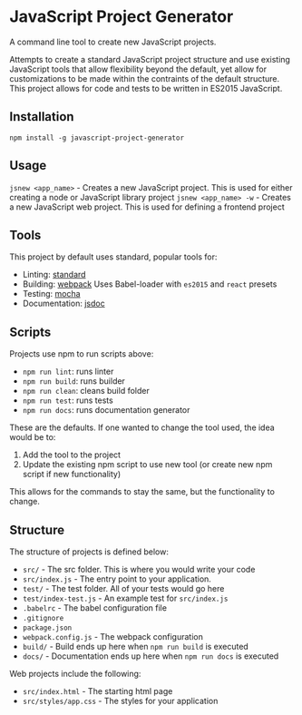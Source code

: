 # JavaScript Project Generator

A command line tool to create new JavaScript projects.

Attempts to create a standard JavaScript project structure and use existing JavaScript tools that allow flexibility beyond the default, yet allow for customizations to be made within the contraints of the default structure. This project allows for code and tests to be written in ES2015 JavaScript. 

## Installation
`npm install -g javascript-project-generator`

## Usage
`jsnew <app_name>` - Creates a new JavaScript project. This is used for either creating a node or JavaScript library project
`jsnew <app_name> -w` - Creates a new JavaScript web project. This is used for defining a frontend project

## Tools
This project by default uses standard, popular tools for:
* Linting: [standard](http://standardjs.com/)
* Building: [webpack](https://webpack.github.io/) Uses Babel-loader with `es2015` and `react` presets
* Testing: [mocha](https://mochajs.org/)
* Documentation: [jsdoc](http://usejsdoc.org)

## Scripts
Projects use npm to run scripts above:
* `npm run lint`: runs linter
* `npm run build`: runs builder
* `npm run clean`: cleans build folder
* `npm run test`: runs tests
* `npm run docs`: runs documentation generator

These are the defaults. If one wanted to change the tool used, the idea would be to:
1. Add the tool to the project
2. Update the existing npm script to use new tool (or create new npm script if new functionality)

This allows for the commands to stay the same, but the functionality to change.

## Structure
The structure of projects is defined below:

* `src/` - The src folder. This is where you would write your code
* `src/index.js` - The entry point to your application.
* `test/` - The test folder. All of your tests would go here
* `test/index-test.js` - An example test for `src/index.js`
* `.babelrc` - The babel configuration file
* `.gitignore`
* `package.json`
* `webpack.config.js` - The webpack configuration
* `build/` - Build ends up here when `npm run build` is executed
* `docs/` - Documentation ends up here when `npm run docs` is executed

Web projects include the following:
* `src/index.html` - The starting html page
* `src/styles/app.css` - The styles for your application
